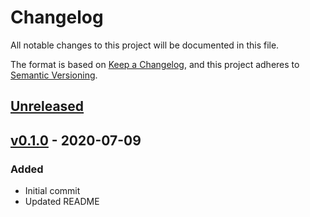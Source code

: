 # Changelog
All notable changes to this project will be documented in this file.

The format is based on [Keep a Changelog](https://keepachangelog.com/en/1.0.0/),
and this project adheres to [Semantic Versioning](https://semver.org/spec/v2.0.0.html).

## [Unreleased]

## [v0.1.0] - 2020-07-09
### Added
- Initial commit
- Updated README

[Unreleased]: https://github.com/PaytmLabs/docker-custom-aws-cli/compare/v0.1.0...HEAD
[v0.1.0]: https://github.com/PaytmLabs/docker-custom-aws-cli/releases/tag/v0.1.0

